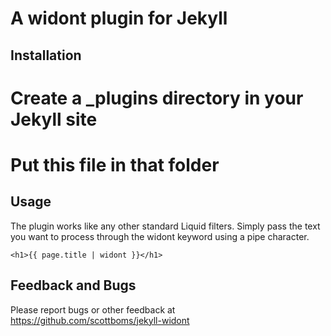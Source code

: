 # A widont plugin for Jekyll

## Installation

# Create a _plugins directory in your Jekyll site
# Put this file in that folder

## Usage

The plugin works like any other standard Liquid filters. Simply pass the text you want to process through the widont keyword using a pipe character.

    <h1>{{ page.title | widont }}</h1>

## Feedback and Bugs

Please report bugs or other feedback at https://github.com/scottboms/jekyll-widont
